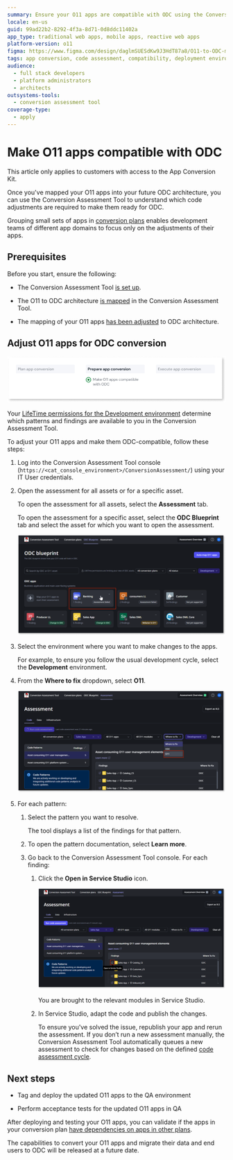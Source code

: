 ```yaml
---
summary: Ensure your O11 apps are compatible with ODC using the Conversion Assessment Tool for code assessment and adjustments.
locale: en-us
guid: 99ad22b2-8292-4f3a-8d71-0d8ddc11402a
app_type: traditional web apps, mobile apps, reactive web apps
platform-version: o11
figma: https://www.figma.com/design/daglmSUESdKw9J3HdT87a8/O11-to-ODC-migration?node-id=2041-594
tags: app conversion, code assessment, compatibility, deployment environments, application architecture
audience:
  - full stack developers
  - platform administrators
  - architects
outsystems-tools:
  - conversion assessment tool
coverage-type:
  - apply
---
```


# Make O11 apps compatible with ODC

<div class="info" markdown="1">

This article only applies to customers with access to the App Conversion Kit.

</div>

Once you've mapped your O11 apps into your future ODC architecture, you can use the Conversion Assessment Tool to understand which code adjustments are required to make them ready for ODC.

Grouping small sets of apps in [conversion plans](../plan/plan-define-migration-plans.md) enables development teams of different app domains to focus only on the adjustments of their apps.

## Prerequisites

Before you start, ensure the following:

* The Conversion Assessment Tool [is set up](../setup-assessement-tool.md).

* The O11 to ODC architecture [is mapped](../plan/plan-map-apps.md) in the Conversion Assessment Tool.

* The mapping of your O11 apps [has been adjusted](../plan/plan-assess-refactor.md) to ODC architecture.

## Adjust O11 apps for ODC conversion

![Diagram showing the Adapt O11 apps for ODC conversion step in the conversion process.](images/prepare-make-o11-apps-diag.png "Adapt O11 apps for ODC conversion diagram")

<div class="info" markdown="1">

Your [LifeTime permissions for the Development environment](../plan/mat-permissions.md#assessment-findings) determine which patterns and findings are available to you in the Conversion Assessment Tool.

</div>

To adjust your O11 apps and make them ODC-compatible, follow these steps:

1. Log into the Conversion Assessment Tool console (`https://<cat_console_environment>/ConversionAssessment/`) using your IT User credentials.

1. Open the assessment for all assets or for a specific asset.

    To open the assessment for all assets, select the **Assessment** tab.

    To open the assessment for a specific asset, select the **ODC Blueprint** tab and select the asset for which you want to open the assessment.

    ![Screenshot of clicking an asset in the Assessment tool to open its assessment.](images/select-asset-at.png "Open an asset's assessment")

1. Select the environment where you want to make changes to the apps.

    For example, to ensure you follow the usual development cycle, select the **Development** environment.

1. From the **Where to fix** dropdown, select **O11**.

    ![Screenshot of filtering where to fix the app modules.](images/filter-fix-at.png "Filter where to fix the issue")

1. For each pattern:

    1. Select the pattern you want to resolve.

        The tool displays a list of the findings for that pattern.

    1. To open the pattern documentation,  select **Learn more**.

    1. Go back to the Conversion Assessment Tool console. For each finding:

        1. Click the **Open in Service Studio** icon.

            ![Screenshot of how to open the finding in Service Studio.](images/open-finding-at.png "Open Service Studio from the list of findings")

            You are brought to the relevant modules in Service Studio.

        1. In Service Studio, adapt the code and publish the changes.

            <div class="info" markdown="1">

            To ensure you've solved the issue, republish your app and rerun the assessment. If you don’t run a new assessment manually, the Conversion Assessment Tool automatically queues a new assessment to check for changes based on the defined [code assessment cycle](../setup-assessement-tool.md#cycles).

            </div>

## Next steps

* Tag and deploy the updated O11 apps to the QA environment

* Perform acceptance tests for the updated O11 apps in QA

After deploying and testing your O11 apps, you can validate if the apps in your conversion plan [have dependencies on apps in other plans](../plan/plan-define-migration-plans.md#dependencies).

<div class="info" markdown="1">

The capabilities to convert your O11 apps and migrate their data and end users to ODC will be released at a future date.

</div>
